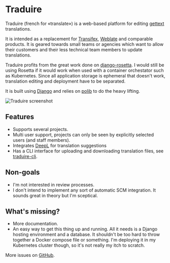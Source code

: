 # Traduire

Traduire (french for «translate») is a web-based platform for editing
[gettext](https://www.gnu.org/software/gettext/gettext.html) translations.

It is intended as a replacement for [Transifex](https://www.transifex.com/),
[Weblate](https://weblate.org/en/) and comparable products. It is geared
towards small teams or agencies which want to allow their customers and their
less technical team members to update translations.

Traduire profits from the great work done on
[django-rosetta](https://github.com/mbi/django-rosetta/). I would still be
using Rosetta if it would work when used with a container orchestator such as
Kubernetes. Since all application storage is ephemeral that doesn't work,
translation editing and deployment have to be separated.

It is built using [Django](https://www.djangoproject.com/) and relies on
[polib](https://pypi.org/project/polib/) to do the heavy lifting.

![Traduire screenshot](./images/traduire.png)

## Features

- Supports several projects.
- Multi user support, projects can only be seen by explicitly selected users
  (and staff members).
- Integrates [DeepL](https://www.deepl.com/) for translation suggestions
- Has a CLI interface for uploading and downloading translation files, see
  [traduire-cli](https://github.com/matthiask/traduire/tree/main/cli).

## Non-goals

- I'm not interested in review processes.
- I don't intend to implement any sort of automatic SCM integration. It sounds
  great in theory but I'm sceptical.

## What's missing?

- More documentation.
- An easy way to get this thing up and running. All it needs is a Django
  hosting environment and a database. It shouldn't be too hard to throw
  together a Docker compose file or something. I'm deploying it in my
  Kubernetes cluster though, so it's not really my itch to scratch.

More issues on [GitHub](https://github.com/matthiask/traduire/issues).
